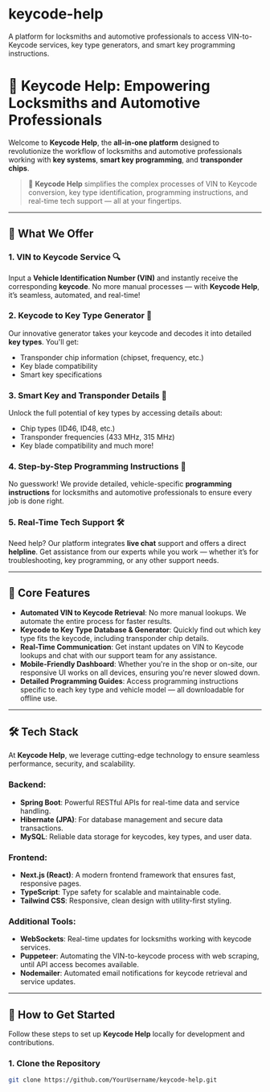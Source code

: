 # keycode-help
A platform for locksmiths and automotive professionals to access VIN-to-Keycode services, key type generators, and smart key programming instructions.

# 🔑 Keycode Help: Empowering Locksmiths and Automotive Professionals

Welcome to **Keycode Help**, the **all-in-one platform** designed to revolutionize the workflow of locksmiths and automotive professionals working with **key systems**, **smart key programming**, and **transponder chips**.

> 🚗 **Keycode Help** simplifies the complex processes of VIN to Keycode conversion, key type identification, programming instructions, and real-time tech support — all at your fingertips.

---

## 🚀 **What We Offer**

### 1. **VIN to Keycode Service** 🔍
Input a **Vehicle Identification Number (VIN)** and instantly receive the corresponding **keycode**. No more manual processes — with **Keycode Help**, it’s seamless, automated, and real-time!

### 2. **Keycode to Key Type Generator** 🔄
Our innovative generator takes your keycode and decodes it into detailed **key types**. You'll get:
- Transponder chip information (chipset, frequency, etc.)
- Key blade compatibility
- Smart key specifications

### 3. **Smart Key and Transponder Details** 🧠
Unlock the full potential of key types by accessing details about:
- Chip types (ID46, ID48, etc.)
- Transponder frequencies (433 MHz, 315 MHz)
- Key blade compatibility and much more!

### 4. **Step-by-Step Programming Instructions** 📜
No guesswork! We provide detailed, vehicle-specific **programming instructions** for locksmiths and automotive professionals to ensure every job is done right.

### 5. **Real-Time Tech Support** 🛠️
Need help? Our platform integrates **live chat** support and offers a direct **helpline**. Get assistance from our experts while you work — whether it’s for troubleshooting, key programming, or any other support needs.

---

## 🎯 **Core Features**

- **Automated VIN to Keycode Retrieval**: No more manual lookups. We automate the entire process for faster results.
- **Keycode to Key Type Database & Generator**: Quickly find out which key type fits the keycode, including transponder chip details.
- **Real-Time Communication**: Get instant updates on VIN to Keycode lookups and chat with our support team for any assistance.
- **Mobile-Friendly Dashboard**: Whether you're in the shop or on-site, our responsive UI works on all devices, ensuring you're never slowed down.
- **Detailed Programming Guides**: Access programming instructions specific to each key type and vehicle model — all downloadable for offline use.

---

## 🛠 **Tech Stack**

At **Keycode Help**, we leverage cutting-edge technology to ensure seamless performance, security, and scalability.

### **Backend**: 
- **Spring Boot**: Powerful RESTful APIs for real-time data and service handling.
- **Hibernate (JPA)**: For database management and secure data transactions.
- **MySQL**: Reliable data storage for keycodes, key types, and user data.

### **Frontend**: 
- **Next.js (React)**: A modern frontend framework that ensures fast, responsive pages.
- **TypeScript**: Type safety for scalable and maintainable code.
- **Tailwind CSS**: Responsive, clean design with utility-first styling.

### **Additional Tools**:
- **WebSockets**: Real-time updates for locksmiths working with keycode services.
- **Puppeteer**: Automating the VIN-to-keycode process with web scraping, until API access becomes available.
- **Nodemailer**: Automated email notifications for keycode retrieval and service updates.

---

## 🚧 **How to Get Started**

Follow these steps to set up **Keycode Help** locally for development and contributions.

### 1. Clone the Repository
```bash
git clone https://github.com/YourUsername/keycode-help.git
